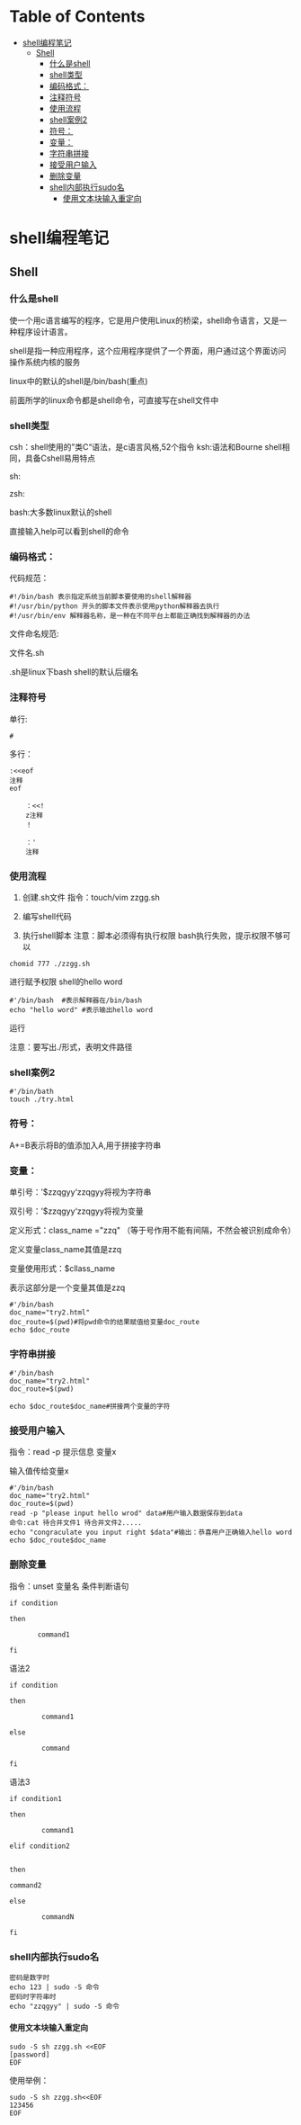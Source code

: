 
Table of Contents
=================

* [shell编程笔记](#shell编程笔记)
   * [Shell](#shell)
      * [什么是shell](#什么是shell)
      * [shell类型](#shell类型)
      * [编码格式：](#编码格式)
      * [注释符号](#注释符号)
      * [使用流程](#使用流程)
      * [shell案例2](#shell案例2)
      * [符号：](#符号)
      * [变量：](#变量)
      * [字符串拼接](#字符串拼接)
      * [接受用户输入](#接受用户输入)
      * [删除变量](#删除变量)
      * [shell内部执行sudo名](#shell内部执行sudo名)
         * [使用文本块输入重定向](#使用文本块输入重定向)

<!-- Created by https://github.com/ekalinin/github-markdown-toc -->
# shell编程笔记

## Shell
### 什么是shell

使一个用c语言编写的程序，它是用户使用Linux的桥梁，shell命令语言，又是一种程序设计语言。

shell是指一种应用程序，这个应用程序提供了一个界面，用户通过这个界面访问操作系统内核的服务

 linux中的默认的shell是/bin/bash(重点)

前面所学的linux命令都是shell命令，可直接写在shell文件中
### shell类型
csh：shell使用的”类C“语法，是c语言风格,52个指令
ksh:语法和Bourne shell相同，具备Cshell易用特点

sh:

zsh:

bash:大多数linux默认的shell

直接输入help可以看到shell的命令
### 编码格式：
代码规范：
```
#!/bin/bash 表示指定系统当前脚本要使用的shell解释器
#!/usr/bin/python 开头的脚本文件表示使用python解释器去执行
#!/usr/bin/env 解释器名称，是一种在不同平台上都能正确找到解释器的办法
```

文件命名规范:

文件名.sh

.sh是linux下bash shell的默认后缀名
### 注释符号

单行:
```
#
```
多行：
```
:<<eof
注释
eof
```
```
    ：<<!
    z注释
    ！
```
```
    ：'
    注释

```
### 使用流程

1. 创建.sh文件    指令：touch/vim zzgg.sh

2. 编写shell代码 

3. 执行shell脚本   注意：脚本必须得有执行权限
bash执行失败，提示权限不够可以
```
chomid 777 ./zzgg.sh
```
进行赋予权限
shell的hello word
```
#'/bin/bash  #表示解释器在/bin/bash
echo "hello word" #表示输出hello word
```
 运行

注意：要写出./形式，表明文件路径
### shell案例2
```
#'/bin/bath
touch ./try.html

```
### 符号：

A+=B表示将B的值添加入A,用于拼接字符串
### 变量：

单引号：’$zzqgyy‘zzqgyy将视为字符串

双引号：’$zzqgyy‘zzqgyy将视为变量

定义形式：class_name ="zzq" （等于号作用不能有间隔，不然会被识别成命令）

定义变量class_name其值是zzq

变量使用形式：$cllass_name

表示这部分是一个变量其值是zzq
```
#'/bin/bash
doc_name="try2.html"
doc_route=$(pwd)#将pwd命令的结果赋值给变量doc_route
echo $doc_route
```
### 字符串拼接
```
#'/bin/bash
doc_name="try2.html"
doc_route=$(pwd)

echo $doc_route$doc_name#拼接两个变量的字符

```
### 接受用户输入

指令：read -p  提示信息 变量x

输入值传给变量x
```
#'/bin/bash
doc_name="try2.html"
doc_route=$(pwd)
read -p "please input hello wrod" data#用户输入数据保存到data
命令:cat 待合并文件1 待合并文件2.....
echo "congraculate you input right $data"#输出：恭喜用户正确输入hello word
echo $doc_route$doc_name
```
### 删除变量
指令：unset 变量名
 条件判断语句
 ```
 if condition

then

        command1

fi
```
语法2
```
if condition

then

        command1

else

        command

fi
```
语法3
```
if condition1

then

        command1

elif condition2


then

command2

else

        commandN

fi
```
### shell内部执行sudo名
```
密码是数字时
echo 123 | sudo -S 命令
密码时字符串时
echo "zzqgyy" | sudo -S 命令
```
#### 使用文本块输入重定向
```
sudo -S sh zzgg.sh <<EOF
[password]
EOF
```
使用举例：
```
sudo -S sh zzgg.sh<<EOF
123456
EOF
```

